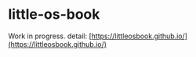 # little-os-book

Work in progress.
detail: [https://littleosbook.github.io/](https://littleosbook.github.io/)
